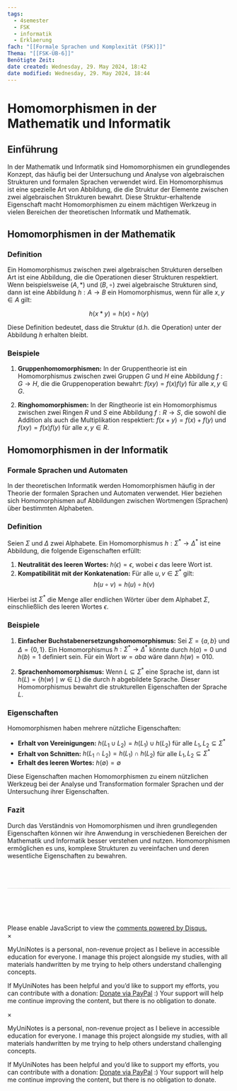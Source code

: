 ```yaml
---
tags:
  - 4semester
  - FSK
  - informatik
  - Erklaerung
fach: "[[Formale Sprachen und Komplexität (FSK)]]"
Thema: "[[FSK-ÜB-6]]"
Benötigte Zeit:
date created: Wednesday, 29. May 2024, 18:42
date modified: Wednesday, 29. May 2024, 18:44
---
```


# Homomorphismen in der Mathematik und Informatik

## Einführung

In der Mathematik und Informatik sind Homomorphismen ein grundlegendes Konzept, das häufig bei der Untersuchung und Analyse von algebraischen Strukturen und formalen Sprachen verwendet wird. Ein Homomorphismus ist eine spezielle Art von Abbildung, die die Struktur der Elemente zwischen zwei algebraischen Strukturen bewahrt. Diese Struktur-erhaltende Eigenschaft macht Homomorphismen zu einem mächtigen Werkzeug in vielen Bereichen der theoretischen Informatik und Mathematik.

## Homomorphismen in der Mathematik

### Definition

Ein Homomorphismus zwischen zwei algebraischen Strukturen derselben Art ist eine Abbildung, die die Operationen dieser Strukturen respektiert. Wenn beispielsweise $(A, \ast)$ und $(B, \circ)$ zwei algebraische Strukturen sind, dann ist eine Abbildung $h: A \to B$ ein Homomorphismus, wenn für alle $x, y \in A$ gilt:

$$
h(x \ast y) = h(x) \circ h(y)
$$

Diese Definition bedeutet, dass die Struktur (d.h. die Operation) unter der Abbildung $h$ erhalten bleibt.

### Beispiele

1. **Gruppenhomomorphismen:** In der Gruppentheorie ist ein Homomorphismus zwischen zwei Gruppen $G$ und $H$ eine Abbildung $f: G \to H$, die die Gruppenoperation bewahrt: $f(xy) = f(x)f(y)$ für alle $x, y \in G$.

2. **Ringhomomorphismen:** In der Ringtheorie ist ein Homomorphismus zwischen zwei Ringen $R$ und $S$ eine Abbildung $f: R \to S$, die sowohl die Addition als auch die Multiplikation respektiert: $f(x + y) = f(x) + f(y)$ und $f(xy) = f(x)f(y)$ für alle $x, y \in R$.

## Homomorphismen in der Informatik

### Formale Sprachen und Automaten

In der theoretischen Informatik werden Homomorphismen häufig in der Theorie der formalen Sprachen und Automaten verwendet. Hier beziehen sich Homomorphismen auf Abbildungen zwischen Wortmengen (Sprachen) über bestimmten Alphabeten.

### Definition

Seien $\Sigma$ und $\Delta$ zwei Alphabete. Ein Homomorphismus $h: \Sigma^* \to \Delta^*$ ist eine Abbildung, die folgende Eigenschaften erfüllt:

1. **Neutralität des leeren Wortes:** $h(\epsilon) = \epsilon$, wobei $\epsilon$ das leere Wort ist.
2. **Kompatibilität mit der Konkatenation:** Für alle $u, v \in \Sigma^*$ gilt:
   $$
   h(u \circ v) = h(u) \circ h(v)
   $$

Hierbei ist $\Sigma^*$ die Menge aller endlichen Wörter über dem Alphabet $\Sigma$, einschließlich des leeren Wortes $\epsilon$.

### Beispiele

1. **Einfacher Buchstabenersetzungshomomorphismus:** Sei $\Sigma = \{a, b\}$ und $\Delta = \{0, 1\}$. Ein Homomorphismus $h: \Sigma^* \to \Delta^*$ könnte durch $h(a) = 0$ und $h(b) = 1$ definiert sein. Für ein Wort $w = aba$ wäre dann $h(w) = 010$.

2. **Sprachenhomomorphismus:** Wenn $L \subseteq \Sigma^*$ eine Sprache ist, dann ist $h(L) = \{ h(w) \mid w \in L \}$ die durch $h$ abgebildete Sprache. Dieser Homomorphismus bewahrt die strukturellen Eigenschaften der Sprache $L$.

### Eigenschaften

Homomorphismen haben mehrere nützliche Eigenschaften:

- **Erhalt von Vereinigungen:** $h(L_1 \cup L_2) = h(L_1) \cup h(L_2)$ für alle $L_1, L_2 \subseteq \Sigma^*$
- **Erhalt von Schnitten:** $h(L_1 \cap L_2) = h(L_1) \cap h(L_2)$ für alle $L_1, L_2 \subseteq \Sigma^*$
- **Erhalt des leeren Wortes:** $h(\emptyset) = \emptyset$

Diese Eigenschaften machen Homomorphismen zu einem nützlichen Werkzeug bei der Analyse und Transformation formaler Sprachen und der Untersuchung ihrer Eigenschaften.

### Fazit

Durch das Verständnis von Homomorphismen und ihren grundlegenden Eigenschaften können wir ihre Anwendung in verschiedenen Bereichen der Mathematik und Informatik besser verstehen und nutzen. Homomorphismen ermöglichen es uns, komplexe Strukturen zu vereinfachen und deren wesentliche Eigenschaften zu bewahren.

<!-- DISQUS SCRIPT COMMENT START -->

<hr style="border: none; height: 2px; background: linear-gradient(to right, #f0f0f0, #ccc, #f0f0f0); margin-top: 4rem; margin-bottom: 5rem;">
<div id="disqus_thread"></div>
<script>
    /**
    *  RECOMMENDED CONFIGURATION VARIABLES: EDIT AND UNCOMMENT THE SECTION BELOW TO INSERT DYNAMIC VALUES FROM YOUR PLATFORM OR CMS.
    *  LEARN WHY DEFINING THESE VARIABLES IS IMPORTANT: https://disqus.com/admin/universalcode/#configuration-variables    */
    /*
    var disqus_config = function () {
    this.page.url = PAGE_URL;  // Replace PAGE_URL with your page's canonical URL variable
    this.page.identifier = PAGE_IDENTIFIER; // Replace PAGE_IDENTIFIER with your page's unique identifier variable
    };
    */
    (function() { // DON'T EDIT BELOW THIS LINE
    var d = document, s = d.createElement('script');
    s.src = 'https://myuninotes.disqus.com/embed.js';
    s.setAttribute('data-timestamp', +new Date());
    (d.head || d.body).appendChild(s);
    })();
</script>
<noscript>Please enable JavaScript to view the <a href="https://disqus.com/?ref_noscript">comments powered by Disqus.</a></noscript>

<!-- DISQUS SCRIPT COMMENT END -->

<!-- Modal START -->
<div id="myModal" class="modal">
  <div class="modal-content">
    <span id="closeModal" class="close">&times;</span>
    <p class="modal-text">
      <span class="modal-highlight">MyUniNotes is a personal, non-revenue project as I believe in accessible education for everyone.</span> I manage this project alongside my studies, with all materials handwritten by me trying to help others understand challenging concepts.
    </p>
    <p class="modal-text">
      If MyUniNotes has been helpful and you’d like to support my efforts, <span class="modal-highlight"> you can contribute with a donation: <a class="modal-dono-link" href="https://paypal.me/myuninotes4u">Donate via PayPal</a> :) </span> Your support will help me continue improving the content, but there is no obligation to donate.
    </p>
  </div>
</div>

<script>
  // JavaScript to display the modal on page load
  document.addEventListener('DOMContentLoaded', function() {
    // Generate a random number between 1 and 1
    // Wanted it to load with a adjustable probability for every page load but did not work, as DOM is loaded only once. Therefore now loading it every time website is visited and DOM is loaded.
    const randomNumber = Math.floor(Math.random() * 1) + 1; 
    console.log(randomNumber)
    if (randomNumber === 1) {
      setTimeout(function() {
        const modal = document.getElementById('myModal');
        if (modal) {
          modal.classList.add('show');
        }
      }, 1000); // Adjust the delay as needed

      const closeModal = document.getElementById('closeModal');
      if (closeModal) {
        closeModal.addEventListener('click', function() {
          const modal = document.getElementById('myModal');
          if (modal) {
            modal.classList.remove('show');
          }
        });
      }
    } else {
      // Ensure the modal is hidden if the random number is not 1
      const modal = document.getElementById('myModal');
      if (modal) {
        modal.style.display = 'none';
      }
    }
  });
</script>
<!-- Modal END -->

<!-- Modal START -->
<div id="myModal" class="modal">
  <div class="modal-content">
    <span id="closeModal" class="close">&times;</span>
    <p class="modal-text">
      <span class="modal-highlight">MyUniNotes is a personal, non-revenue project as I believe in accessible education for everyone.</span> I manage this project alongside my studies, with all materials handwritten by me trying to help others understand challenging concepts.
    </p>
    <p class="modal-text">
      If MyUniNotes has been helpful and you’d like to support my efforts, <span class="modal-highlight"> you can contribute with a donation: <a class="modal-dono-link" href="https://paypal.me/myuninotes4u">Donate via PayPal</a> :) </span> Your support will help me continue improving the content, but there is no obligation to donate.
    </p>
  </div>
</div>

<script>
  // JavaScript to display the modal on page load
  document.addEventListener('DOMContentLoaded', function() {
    // Generate a random number between 1 and 1
    // Wanted it to load with a adjustable probability for every page load but did not work, as DOM is loaded only once. Therefore now loading it every time website is visited and DOM is loaded.
    const randomNumber = Math.floor(Math.random() * 1) + 1; 
    console.log(randomNumber)
    if (randomNumber === 1) {
      setTimeout(function() {
        const modal = document.getElementById('myModal');
        if (modal) {
          modal.classList.add('show');
        }
      }, 1000); // Adjust the delay as needed

      const closeModal = document.getElementById('closeModal');
      if (closeModal) {
        closeModal.addEventListener('click', function() {
          const modal = document.getElementById('myModal');
          if (modal) {
            modal.classList.remove('show');
          }
        });
      }
    } else {
      // Ensure the modal is hidden if the random number is not 1
      const modal = document.getElementById('myModal');
      if (modal) {
        modal.style.display = 'none';
      }
    }
  });
</script>
<!-- Modal END -->

